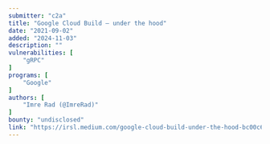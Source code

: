 ```yaml
---
submitter: "c2a"
title: "Google Cloud Build — under the hood"
date: "2021-09-02"
added: "2024-11-03"
description: ""
vulnerabilities: [
    "gRPC"
]
programs: [
    "Google"
]
authors: [
    "Imre Rad (@ImreRad)"
]
bounty: "undisclosed"
link: "https://irsl.medium.com/google-cloud-build-under-the-hood-bc00c68ad9de"
---
```




